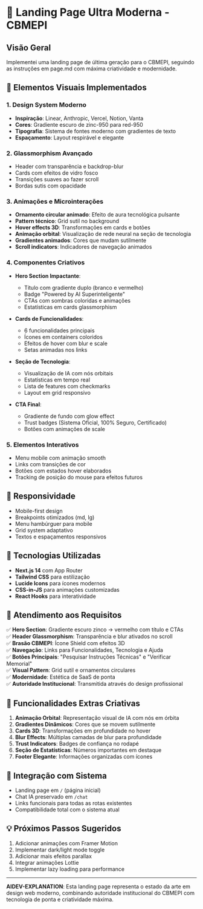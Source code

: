 # 🚀 Landing Page Ultra Moderna - CBMEPI

## Visão Geral

Implementei uma landing page de última geração para o CBMEPI, seguindo as instruções em page.md com máxima criatividade e modernidade.

## 🎨 Elementos Visuais Implementados

### 1. **Design System Moderno**
- **Inspiração**: Linear, Anthropic, Vercel, Notion, Vanta
- **Cores**: Gradiente escuro de zinc-950 para red-950
- **Tipografia**: Sistema de fontes moderno com gradientes de texto
- **Espaçamento**: Layout respirável e elegante

### 2. **Glassmorphism Avançado**
- Header com transparência e backdrop-blur
- Cards com efeitos de vidro fosco
- Transições suaves ao fazer scroll
- Bordas sutis com opacidade

### 3. **Animações e Microinterações**
- **Ornamento circular animado**: Efeito de aura tecnológica pulsante
- **Pattern técnico**: Grid sutil no background
- **Hover effects 3D**: Transformações em cards e botões
- **Animação orbital**: Visualização de rede neural na seção de tecnologia
- **Gradientes animados**: Cores que mudam sutilmente
- **Scroll indicators**: Indicadores de navegação animados

### 4. **Componentes Criativos**
- **Hero Section Impactante**:
  - Título com gradiente duplo (branco e vermelho)
  - Badge "Powered by AI Superinteligente"
  - CTAs com sombras coloridas e animações
  - Estatísticas em cards glassmorphism

- **Cards de Funcionalidades**:
  - 6 funcionalidades principais
  - Ícones em containers coloridos
  - Efeitos de hover com blur e scale
  - Setas animadas nos links

- **Seção de Tecnologia**:
  - Visualização de IA com nós orbitais
  - Estatísticas em tempo real
  - Lista de features com checkmarks
  - Layout em grid responsivo

- **CTA Final**:
  - Gradiente de fundo com glow effect
  - Trust badges (Sistema Oficial, 100% Seguro, Certificado)
  - Botões com animações de scale

### 5. **Elementos Interativos**
- Menu mobile com animação smooth
- Links com transições de cor
- Botões com estados hover elaborados
- Tracking de posição do mouse para efeitos futuros

## 📱 Responsividade

- Mobile-first design
- Breakpoints otimizados (md, lg)
- Menu hambúrguer para mobile
- Grid system adaptativo
- Textos e espaçamentos responsivos

## 🔧 Tecnologias Utilizadas

- **Next.js 14** com App Router
- **Tailwind CSS** para estilização
- **Lucide Icons** para ícones modernos
- **CSS-in-JS** para animações customizadas
- **React Hooks** para interatividade

## 🎯 Atendimento aos Requisitos

✅ **Hero Section**: Gradiente escuro zinco → vermelho com título e CTAs  
✅ **Header Glassmorphism**: Transparência e blur ativados no scroll  
✅ **Brasão CBMEPI**: Ícone Shield com efeitos 3D  
✅ **Navegação**: Links para Funcionalidades, Tecnologia e Ajuda  
✅ **Botões Principais**: "Pesquisar Instruções Técnicas" e "Verificar Memorial"  
✅ **Visual Pattern**: Grid sutil e ornamentos circulares  
✅ **Modernidade**: Estética de SaaS de ponta  
✅ **Autoridade Institucional**: Transmitida através do design profissional  

## 🚀 Funcionalidades Extras Criativas

1. **Animação Orbital**: Representação visual de IA com nós em órbita
2. **Gradientes Dinâmicos**: Cores que se movem sutilmente
3. **Cards 3D**: Transformações em profundidade no hover
4. **Blur Effects**: Múltiplas camadas de blur para profundidade
5. **Trust Indicators**: Badges de confiança no rodapé
6. **Seção de Estatísticas**: Números importantes em destaque
7. **Footer Elegante**: Informações organizadas com ícones

## 🔗 Integração com Sistema

- Landing page em `/` (página inicial)
- Chat IA preservado em `/chat`
- Links funcionais para todas as rotas existentes
- Compatibilidade total com o sistema atual

## 💡 Próximos Passos Sugeridos

1. Adicionar animações com Framer Motion
2. Implementar dark/light mode toggle
3. Adicionar mais efeitos parallax
4. Integrar animações Lottie
5. Implementar lazy loading para performance

---

**AIDEV-EXPLANATION**: Esta landing page representa o estado da arte em design web moderno, combinando autoridade institucional do CBMEPI com tecnologia de ponta e criatividade máxima.